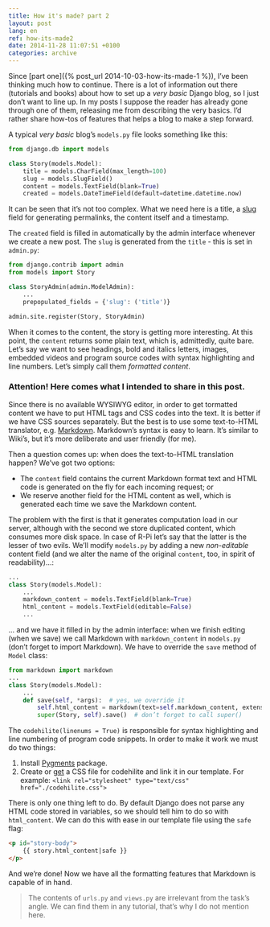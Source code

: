 ```yaml
---
title: How it's made? part 2
layout: post
lang: en
ref: how-its-made2
date: 2014-11-28 11:07:51 +0100
categories: archive
---
```


Since [part one]({% post_url 2014-10-03-how-its-made-1 %}), I’ve been thinking much how to continue. There is a lot of information out there (tutorials and books) about how to set up a *very basic* Django blog, so I just don’t want to line up. In my posts I suppose the reader has already gone through one of them, releasing me from describing the very basics. I’d rather share how-tos of features that helps a blog to make a step forward.

A typical *very basic* blog’s `models.py` file looks something like this:

```python
from django.db import models

class Story(models.Model):
    title = models.CharField(max_length=100)
    slug = models.SlugField()
    content = models.TextField(blank=True)
    created = models.DateTimeField(default=datetime.datetime.now)
```

It can be seen that it’s not too complex. What we need here is a title, a [slug](http://en.wikipedia.org/wiki/Semantic_URL#Slug) field for generating permalinks, the content itself and a timestamp.

The `created` field is filled in automatically by the admin interface whenever we create a new post. The `slug` is generated from the `title` - this is set in `admin.py`:

```python
from django.contrib import admin
from models import Story

class StoryAdmin(admin.ModelAdmin):
    ...
    prepopulated_fields = {'slug': ('title')}

admin.site.register(Story, StoryAdmin)
```

When it comes to the content, the story is getting more interesting. At this point, the `content` returns some plain text, which is, admittedly, quite bare. Let’s say we want to see headings, bold and italics letters, images, embedded videos and program source codes with syntax highlighting and line numbers. Let’s simply call them *formatted content*.

### Attention! Here comes what I intended to share in this post. ###

Since there is no available WYSIWYG editor, in order to get tormatted content we have to put HTML tags and CSS codes into the text. It is better if we have CSS sources separately. But the best is to use some text-to-HTML translator, e.g. [Markdown](https://pypi.python.org/pypi/Markdown). Markdown’s syntax is easy to learn. It’s similar to Wiki’s, but it’s more deliberate and user friendly (for me).

Then a question comes up: when does the text-to-HTML translation happen? We’ve got two options:

* The `content` field contains the current Markdown format text and HTML code is generated on the fly for each incoming request; or
* We reserve another field for the HTML content as well, which is generated each time we save the Markdown content.

The problem with the first is that it generates computation load in our server, although with the second we store duplicated content, which consumes more disk space. In case of R-Pi let’s say that the latter is the lesser of two evils. We’ll modify `models.py` by adding a new *non-editable* content field (and we alter the name of the original `content`, too, in spirit of readability)...:

```python
...
class Story(models.Model):
    ...
    markdown_content = models.TextField(blank=True)
    html_content = models.TextField(editable=False)
    ...
```

... and we have it filled in by the admin interface: when we finish editing (when we save) we call Markdown with `markdown_content` in `models.py` (don’t forget to import Markdown). We have to override the `save` method of `Model` class:

```python
from markdown import markdown
...
class Story(models.Model):
    ...
    def save(self, *args):  # yes, we override it
        self.html_content = markdown(text=self.markdown_content, extensions=['codehilite(linenums = True)'])
        super(Story, self).save()  # don’t forget to call super()
```

The `codehilite(linenums = True)` is responsible for syntax highlighting and line numbering of program code snippets. In order to make it work we must do two things:

1. Install [Pygments](https://pypi.python.org/pypi/Pygments) package.
2. Create or [get](https://github.com/richleland/pygments-css) a CSS file for codehilite and link it in our template. For example: `<link rel="stylesheet" type="text/css" href="./codehilite.css">`

There is only one thing left to do. By default Django does not parse any HTML code stored in variables, so we should tell him to do so with `html_content`. We can do this with ease in our template file using the `safe` flag:

```html
<p id="story-body">
    {{ story.html_content|safe }}
</p>
```

And we’re done! Now we have all the formatting features that Markdown is capable of in hand.

> The contents of `urls.py` and `views.py` are irrelevant from the task’s angle. We can find them in any tutorial, that’s why I do not mention here.
